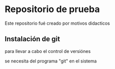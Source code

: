 # Repositorio de prueba

Este repositorio fué creado por motivos didacticos

## Instalación de git

para llevar a cabo el control de versiónes

se necesita del programa "git" en el sistema
